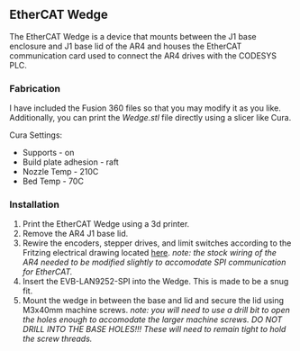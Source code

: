 ## EtherCAT Wedge

The EtherCAT Wedge is a device that mounts between the J1 base enclosure and J1 base lid of the AR4 and houses the EtherCAT communication card used to connect the AR4 drives with the CODESYS PLC.  

### Fabrication
I have included the Fusion 360 files so that you may modify it as you like. Additionally, you can print the *Wedge.stl* file directly using a slicer like Cura.  

Cura Settings:
- Supports - on
- Build plate adhesion - raft
- Nozzle Temp - 210C
- Bed Temp - 70C

### Installation

1. Print the EtherCAT Wedge using a 3d printer.
2. Remove the AR4 J1 base lid.
3. Rewire the encoders, stepper drives, and limit switches according to the Fritzing electrical drawing located [here](https://github.com/dalethomas81/ArfBotOS/blob/main/Robots/AR4/Electrical/README.MD). _note: the stock wiring of the AR4 needed to be modified slightly to accomodate SPI communication for EtherCAT._
4. Insert the EVB-LAN9252-SPI into the Wedge. This is made to be a snug fit.
5. Mount the wedge in between the base and lid and secure the lid using M3x40mm machine screws. _note: you will need to use a drill bit to open the holes enough to accomodate the larger machine screws. DO NOT DRILL INTO THE BASE HOLES!!! These will need to remain tight to hold the screw threads._  